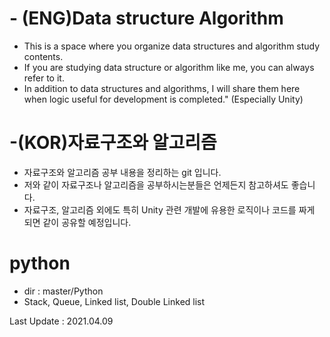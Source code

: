 # - (ENG)Data structure Algorithm
- This is a space where you organize data structures and algorithm study contents.
- If you are studying data structure or algorithm like me, you can always refer to it.
- In addition to data structures and algorithms, I will share them here when logic useful for development is completed." 
  (Especially Unity)
  
  
 # -(KOR)자료구조와 알고리즘
 - 자료구조와 알고리즘 공부 내용을 정리하는 git 입니다.
 - 저와 같이 자료구조나 알고리즘을 공부하시는분들은 언제든지 참고하셔도 좋습니다.
 - 자료구조, 알고리즘 외에도 특히 Unity 관련 개발에 유용한 로직이나 코드를 짜게 되면 같이 공유할 예정입니다.


# python
- dir : master/Python
- Stack, Queue, Linked list, Double Linked list


Last Update : 2021.04.09
